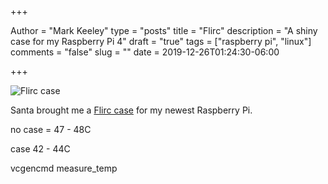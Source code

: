 +++

Author = "Mark Keeley"
type = "posts"
title = "Flirc"
description = "A shiny case for my Raspberry Pi 4"
draft = "true"
tags = ["raspberry pi", "linux"]
comments = "false"
slug = ""
date = 2019-12-26T01:24:30-06:00

+++

![Flirc case](/media/img/flirc.jpg)

Santa brought me a [Flirc case](https://flirc.tv/more/raspberry-pi-4-case) for my newest Raspberry Pi.

<!--more-->

no case = 47 - 48C

case 42 - 44C

vcgencmd measure_temp
